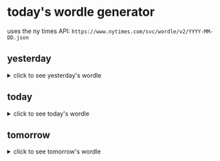 # today's wordle generator

uses the ny times API: `https://www.nytimes.com/svc/wordle/v2/YYYY-MM-DD.json`

## yesterday

<details>
    <summary>click to see yesterday's wordle</summary>

    would

</details>

## today

<details>
    <summary>click to see today's wordle</summary>

    topic

</details>

## tomorrow

<details>
    <summary>click to see tomorrow's wordle</summary>

    globe

</details>
